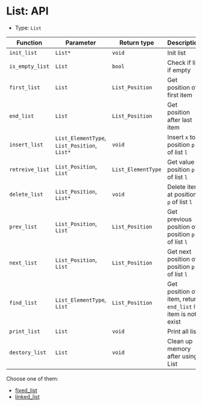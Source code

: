 # List: API
- Type: `List`

|Function|Parameter|Return type|Description|
|---|---|---|---|
|`init_list`|`List*`|`void`|Init list|
|`is_empty_list`|`List`|`bool`|Check if list if empty|
|`first_list`|`List`|`List_Position`|Get position of first item|
|`end_list`|`List`|`List_Position`|Get position after last item|
|`insert_list`|`List_ElementType`, `List_Position`, `List*`|`void`|Insert `x` to position `p` of list `l`|
|`retreive_list`|`List_Position`, `List`|`List_ElementType`|Get value at position `p` of list `l`|
|`delete_list`|`List_Position`, `List*`|`void`|Delete item at position `p` of list `l`|
|`prev_list`|`List_Position`, `List`|`List_Position`|Get previous position of position `p` of list `l`|
|`next_list`|`List_Position`, `List`|`List_Position`|Get next position of position `p` of list `l`|
|`find_list`|`List_ElementType`, `List`|`List_Position`|Get position of item, return `end_list` if item is not exist|
|`print_list`|`List`|`void`|Print all list|
|`destory_list`|`List`|`void`|Clean up memory after using List|

Choose one of them:
- [fixed_list](./lib/fixed_list.c)
- [linked_list](./lib/linked_list.c)